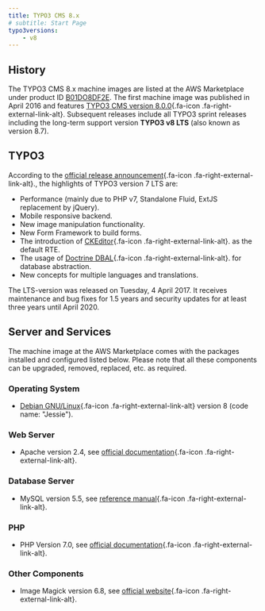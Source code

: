 ```yaml
---
title: TYPO3 CMS 8.x
# subtitle: Start Page
typo3versions:
    - v8
---
```


## History

The TYPO3 CMS 8.x machine images are listed at the AWS Marketplace under product ID [B01DO8DF2E](https://aws.amazon.com/marketplace/pp/B01DO8DF2E). The first machine image was published in April 2016 and features [TYPO3 CMS version 8.0.0](https://get.typo3.org/release-notes/8.0.0){.fa-icon .fa-right-external-link-alt}. Subsequent releases include all TYPO3 sprint releases including the long-term support version **TYPO3 v8 LTS** (also known as version 8.7).

## TYPO3

According to the [official release announcement](https://typo3.org/cms/release-news/typo3-8-release-notes/){.fa-icon .fa-right-external-link-alt}., the highlights of TYPO3 version 7 LTS are:

* Performance (mainly due to PHP v7, Standalone Fluid, ExtJS replacement by jQuery).
* Mobile responsive backend.
* New image manipulation functionality.
* New Form Framework to build forms.
* The introduction of [CKEditor](http://ckeditor.com/){.fa-icon .fa-right-external-link-alt}. as the default RTE.
* The usage of [Doctrine DBAL](http://www.doctrine-project.org/projects/dbal.html){.fa-icon .fa-right-external-link-alt}. for database abstraction.
* New concepts for multiple languages and translations.

The LTS-version was released on Tuesday, 4 April 2017. It receives maintenance and bug fixes for 1.5 years and security updates for at least three years until April 2020.

## Server and Services

The machine image at the AWS Marketplace comes with the packages installed and configured listed below. Please note that all these components can be upgraded, removed, replaced, etc. as required.

### Operating System

* [Debian GNU/Linux](https://debian.org){.fa-icon .fa-right-external-link-alt} version 8 (code name: "Jessie").

### Web Server

* Apache version 2.4, see [official documentation](https://httpd.apache.org/docs/2.4/){.fa-icon .fa-right-external-link-alt}.

### Database Server

* MySQL version 5.5, see [reference manual](https://dev.mysql.com/doc/refman/5.5/en/){.fa-icon .fa-right-external-link-alt}.

### PHP

* PHP Version 7.0, see [official documentation](https://www.php.net/docs.php){.fa-icon .fa-right-external-link-alt}.

### Other Components

* Image Magick version 6.8, see [official website](https://imagemagick.org/){.fa-icon .fa-right-external-link-alt}.

